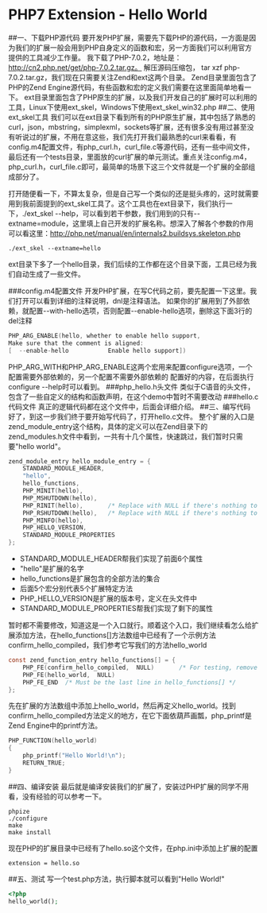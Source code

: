 # PHP7 Extension - Hello World
##一、下载PHP源代码
要开发PHP扩展，需要先下载PHP的源代码，一方面是因为我们的扩展一般会用到PHP自身定义的函数和宏，另一方面我们可以利用官方提供的工具减少工作量。
我下载了PHP-7.0.2，地址是：http://cn2.php.net/get/php-7.0.2.tar.gz。
解压源码压缩包， tar xzf php-7.0.2.tar.gz，我们现在只需要关注Zend和ext这两个目录。
Zend目录里面包含了PHP的Zend Engine源代码，有些函数和宏的定义我们需要在这里面简单地看一下。
ext目录里面包含了PHP原生的扩展，以及我们开发自己的扩展时可以利用的工具，Linux下使用ext_skel，Windows下使用ext_skel_win32.php
##二、使用ext_skel工具
我们可以在ext目录下看到所有的PHP原生扩展，其中包括了熟悉的curl，json，mbstring，simplexml，sockets等扩展，还有很多没有用过甚至没有听说过的扩展，不用在意这些，我们先打开我们最熟悉的curl来看看，有config.m4配置文件，有php_curl.h，curl_file.c等源代码，还有一些中间文件，最后还有一个tests目录，里面放的curl扩展的单元测试。重点关注config.m4，php_curl.h，curl_file.c即可，最简单的场景下这三个文件就是一个扩展的全部组成部分了。

打开随便看一下，不算太复杂，但是自己写一个类似的还是挺头疼的，这时就需要用到我前面提到的ext_skel工具了。这个工具也在ext目录下，我们执行一下，./ext_skel --help，可以看到若干参数，我们用到的只有--extname=module，这里填上自己开发的扩展名称。想深入了解各个参数的作用可以看这里：http://php.net/manual/en/internals2.buildsys.skeleton.php
```shell
./ext_skel --extname=hello
```
ext目录下多了一个hello目录，我们后续的工作都在这个目录下面，工具已经为我们自动生成了一些文件。

###config.m4配置文件
开发PHP扩展，在写C代码之前，要先配置一下这里。我们打开可以看到详细的注释说明，dnl是注释语法。
如果你的扩展用到了外部依赖，就配置--with-hello选项，否则配置--enable-hello选项，删除这下面3行的del注释
```C
PHP_ARG_ENABLE(hello, whether to enable hello support,
Make sure that the comment is aligned:
[  --enable-hello           Enable hello support])
```
PHP_ARG_WITH和PHP_ARG_ENABLE这两个宏用来配置configure选项，一个配置需要外部依赖的，另一个配置不需要外部依赖的
配置好的内容，在后面执行configure --help时可以看到。
###php_hello.h头文件
类似于C语音的头文件，包含了一些自定义的结构和函数声明，在这个demo中暂时不需要改动
###hello.c代码文件
真正的逻辑代码都在这个文件中，后面会详细介绍。
##三、编写代码
好了，到这一步我们终于要开始写代码了，打开hello.c文件。
整个扩展的入口是zend_module_entry这个结构，具体的定义可以在Zend目录下的zend_modules.h文件中看到，一共有十几个属性，快速跳过，我们暂时只需要"hello world"。
```C
zend_module_entry hello_module_entry = {
    STANDARD_MODULE_HEADER,
    "hello",
    hello_functions,
    PHP_MINIT(hello),
    PHP_MSHUTDOWN(hello),
    PHP_RINIT(hello),       /* Replace with NULL if there's nothing to do at request start */
    PHP_RSHUTDOWN(hello),   /* Replace with NULL if there's nothing to do at request end */
    PHP_MINFO(hello),
    PHP_HELLO_VERSION,
    STANDARD_MODULE_PROPERTIES
};
```
* STANDARD_MODULE_HEADER帮我们实现了前面6个属性
* "hello"是扩展的名字
* hello_functions是扩展包含的全部方法的集合
* 后面5个宏分别代表5个扩展特定方法
* PHP_HELLO_VERSION是扩展的版本号，定义在头文件中
* STANDARD_MODULE_PROPERTIES帮我们实现了剩下的属性

暂时都不需要修改，知道这是一个入口就行。顺着这个入口，我们继续看怎么给扩展添加方法，在hello_functions[]方法数组中已经有了一个示例方法confirm_hello_compiled，我们参考它写我们的方法hello_world
```C
const zend_function_entry hello_functions[] = {
    PHP_FE(confirm_hello_compiled,  NULL)       /* For testing, remove later. */
    PHP_FE(hello_world,  NULL)
    PHP_FE_END  /* Must be the last line in hello_functions[] */
};
```
先在扩展的方法数组中添加上hello_world，然后再定义hello_world。找到confirm_hello_compiled方法定义的地方，在它下面依葫芦画瓢，php_printf是Zend Engine中的printf方法。
```C
PHP_FUNCTION(hello_world)
{
    php_printf("Hello World!\n");
    RETURN_TRUE;
}
```
##四、编译安装
最后就是编译安装我们的扩展了，安装过PHP扩展的同学不用看，没有经验的可以参考一下。
```Shell
phpize
./configure
make
make install
```
现在PHP的扩展目录中已经有了hello.so这个文件，在php.ini中添加上扩展的配置
```
extension = hello.so
```
##五、测试
写一个test.php方法，执行脚本就可以看到"Hello World!"
```php
<?php
hello_world();
```
